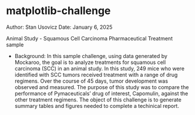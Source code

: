 # matplotlib-challenge
Author: Stan Usovicz 
Date: January 6,  2025

Animal Study - Squamous Cell Carcinoma Pharmaceutical Treatment sample

* Background: 
In this sample challenge, using data generated by Mockaroo, the goal is to analyze treatments for squamous cell carcinoma (SCC) in an animal study. In this study, 249 mice who were identified with SCC tumors received treatment with a range of drug regimens. Over the course of 45 days, tumor development was observed and measured. The purpose of this study was to compare the performance of Pymaceuticals’ drug of interest, Capomulin, against the other treatment regimens. The object of this challenge is to generate summary tables and figures needed to complete a techinical report.

